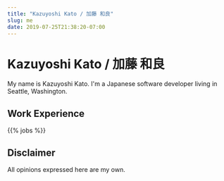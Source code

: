 ```yaml
---
title: "Kazuyoshi Kato / 加藤 和良"
slug: me
date: 2019-07-25T21:38:20-07:00
---
```

# Kazuyoshi Kato / 加藤 和良

My name is Kazuyoshi Kato. I'm a Japanese software developer living in Seattle, Washington.

## Work Experience

{{% jobs %}}

## Disclaimer

All opinions expressed here are my own.
